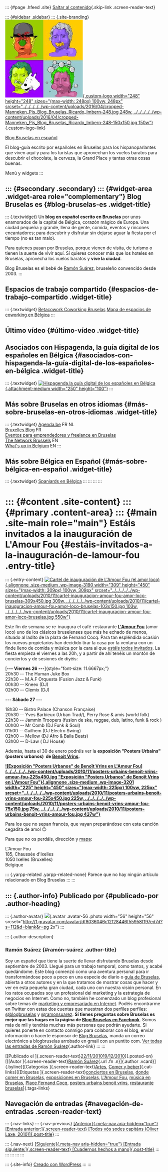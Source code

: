 ::: {#page .hfeed .site}
[Saltar al
contenido](../../../../../index.html?p=3188#content){.skip-link
.screen-reader-text}

::: {#sidebar .sidebar}
::: {.site-branding}
[![](../../../../../wp-content/uploads/2016/04/cropped-Manneken_Pis_Blog_Bruselas_Ricardo_Imbern-248.jpg){.custom-logo
width="248" height="248" sizes="(max-width: 248px) 100vw, 248px"
srcset="../../../../../wp-content/uploads/2016/04/cropped-Manneken_Pis_Blog_Bruselas_Ricardo_Imbern-248.jpg 248w, ../../../../../wp-content/uploads/2016/04/cropped-Manneken_Pis_Blog_Bruselas_Ricardo_Imbern-248-150x150.jpg 150w"}](../../../../../index.html){.custom-logo-link}

[Blog Bruselas en español](../../../../../index.html)

El blog-guía escrito por españoles en Bruselas para los hispanoparlantes
que viven aquí y para los turistas que aprovechan los vuelos baratos
para descubrir el chocolate, la cerveza, la Grand Place y tantas otras
cosas buenas.

Menú y widgets
:::

::: {#secondary .secondary}
::: {#widget-area .widget-area role="complementary"}
Blog Bruselas es {#blog-bruselas-es .widget-title}
----------------

::: {.textwidget}
Un **blog en español escrito en Bruselas** por unos enamorados de la
capital de Bélgica, corazón mágico de Europa. Una ciudad pequeña y
grande, llena de gente, comida, eventos y rincones encantadores; para
descubrir y disfrutar sin dejarse aguar la fiesta por el tiempo (no es
tan malo).

Para quienes pasan por Bruselas, porque vienen de visita, de turismo o
tienen la suerte de vivir aquí. Sí quieres conocer más que los hoteles
en Bruselas, aprovecha los vuelos baratos y **vive la ciudad**.

Blog Bruselas es el bebé de [Ramón Suárez](http://www.ramonsuarez.com),
bruseleño convencido desde 2003.
:::

Espacios de trabajo compartido {#espacios-de-trabajo-compartido .widget-title}
------------------------------

::: {.textwidget}
[Betacowork Coworking Bruselas](http://www.betacowork.com) [Mapa de
espacios de coworking en Bélgica](http://coworkingbelgium.com)
:::

Último vídeo {#último-vídeo .widget-title}
------------

Asociados con Hispagenda, la guía digital de los españoles en Bélgica {#asociados-con-hispagenda-la-guía-digital-de-los-españoles-en-bélgica .widget-title}
---------------------------------------------------------------------

::: {.textwidget}
[![Hispagenda,la guía digital de los españoles en
Bélgica](../../../../../wp-content/uploads/2010/04/Hispagenda-250px.gif "Hispagenda, la guía digital de los españoles en Bélgica"){.attachment-medium
width="250" height="100"}](http://www.hispagenda.com)
:::

Más sobre Bruselas en otros idiomas {#más-sobre-bruselas-en-otros-idiomas .widget-title}
-----------------------------------

::: {.textwidget}
[Agenda.be](http://www.agenda.be) FR NL\
[Bruxelles Blog](http://www.bxlblog.be/) FR\
[Eventos para emprendedores y freelance en
Bruselas](http://www.betacowork.com/events/)\
[The Network
Brussels](http://groups.yahoo.com/group/TheNetworkBrussels/) EN\
[What\'s up in Belgium](http://www.whatsupin.be/) EN
:::

Más sobre Bélgica en Español {#más-sobre-bélgica-en-español .widget-title}
----------------------------

::: {.textwidget}
[Spaniards en Bélgica](http://www.spaniards.es/paises/belgica)
:::
:::
:::
:::

::: {#content .site-content}
::: {#primary .content-area}
::: {#main .site-main role="main"}
Estáis invitados a la inauguración de L'Amour Fou {#estáis-invitados-a-la-inauguración-de-lamour-fou .entry-title}
=================================================

::: {.entry-content}
[![Cartel de inauguración de L\'Amour Fou (el amor
loco)](../../../../../wp-content/uploads/2010/11/cartel-inauguracion-amour-fou-amor-loco-bruselas-309x450.jpg "Cartel de inauguración de L'Amour Fou (el amor loco)"){.alignnone
.size-medium .wp-image-3190 width="309" height="450"
sizes="(max-width: 309px) 100vw, 309px"
srcset="../../../../../wp-content/uploads/2010/11/cartel-inauguracion-amour-fou-amor-loco-bruselas-309x450.jpg 309w, ../../../../../wp-content/uploads/2010/11/cartel-inauguracion-amour-fou-amor-loco-bruselas-103x150.jpg 103w, ../../../../../wp-content/uploads/2010/11/cartel-inauguracion-amour-fou-amor-loco-bruselas.jpg 550w"}](../../../../../wp-content/uploads/2010/11/cartel-inauguracion-amour-fou-amor-loco-bruselas.jpg)

Este fin de semana se re-inaugura el café-restaurante [**L'Amour
Fou**](http://www.lamourfou.be/ "L'Amour Fou, un buen café restaurante de Bruselas")
(amor loco) uno de los clásicos bruselenses que más he echado de menos,
situado al ladito de la plaza de Fernand Cocq. Para tan espléndida
ocasión los nuevos propietarios han decidido tirar la casa por la
ventana con un finde lleno de comida y música por la cara al que [estáis
todos
invitados](http://www.facebook.com/event.php?eid=112936062096580 "Invitación para la inauguración de L'Amour Fou").
La fiesta empieza el viernes a las 20h, y a partir de ahí tenéis un
montón de conciertos y de sesiones de diyéis:

[**--- Viernes 26 ---**]{style="font-size: 11.6667px;"}\
20h30 -- The Human Juke Box\
22h30 -- M.A.F Orquesta (Fusion Jazz & Funk)\
00h30 -- Kneex (DJ)\
02h00 -- Clemix (DJ)

**--- Sábado 27 ---**

18h30 -- Bistro Palace (Chanson Française)\
20h30 -- Yves Barbieux (Urban Trad/), Perry Rose & amis (world folk)\
22h30 -- Jammin Troopers (fusion de ska, reggae, dub, latino, funk &
rock )\
00h00 -- Mr Comb (DJ Funk & Soul)\
01h00 -- Guilhem (DJ Electro Swing)\
02h00 -- Mellow (DJ Afro & Baila Beats)\
03h00 -- D-Law ( DJ House)

Además, hasta el 30 de enero podréis ver la **exposición "Posters
Urbains" (posters urbanos)  de [Benoit
Vrins](http://www.exibit.be/ "Benoit Vrins, grafista de Bruselas").**

**[![Exposición \"Posters Urbanos\" de Benoît Vrins en L\'Amour
Fou](../../../../../wp-content/uploads/2010/11/posters-urbains-benoit-vrins-amour-fou-225x450.jpg "Exposición "Posters Urbanos" de Benoît Vrins en L'Amour Fou"){.alignnone
.size-medium .wp-image-3201 width="225" height="450"
sizes="(max-width: 225px) 100vw, 225px"
srcset="../../../../../wp-content/uploads/2010/11/posters-urbains-benoit-vrins-amour-fou-225x450.jpg 225w, ../../../../../wp-content/uploads/2010/11/posters-urbains-benoit-vrins-amour-fou-75x150.jpg 75w, ../../../../../wp-content/uploads/2010/11/posters-urbains-benoit-vrins-amour-fou.jpg 437w"}](../../../../../wp-content/uploads/2010/11/posters-urbains-benoit-vrins-amour-fou.jpg)**

Para los que no sepan francés, que vayan preparándose con esta canción
cegadita de amol 😉

Para que no os perdáis, dirección y
[mapa](http://maps.google.com/maps?f=q&source=s_q&hl=en&geocode=&q=l'Amour+Fou,+Ixelles,+Belgique&sll=50.8503,4.35171&sspn=0.30736,0.76973&ie=UTF8&hq=l'Amour+Fou,&hnear=Ixelles,+Bruxelles,+Belgium&z=15&iwloc=A "L'Amour Fou en el mapa de Bruselas, para llegar sin problemas"):

L'Amour Fou\
185, Chaussée d'Ixelles\
1050 Ixelles (Bruxelles)\
Belgique

::: {.yarpp-related .yarpp-related-none}
Parece que no hay ningún artículo relacionado en Blog Bruselas
:::
:::

::: {.author-info}
Publicado por {#publicado-por .author-heading}
-------------

::: {.author-avatar}
![](http://1.gravatar.com/avatar/df8036046c12f28446f55958f197ed7d?s=56&d=blank&r=pg){.avatar
.avatar-56 .photo width="56" height="56"
srcset="http://1.gravatar.com/avatar/df8036046c12f28446f55958f197ed7d?s=112&d=blank&r=pg 2x"}
:::

::: {.author-description}
### Ramón Suárez {#ramón-suárez .author-title}

Soy un español que tiene la suerte de llevar disfrutando Bruselas desde
septiembre de 2003. Llegué para un trabajo temporal, como tantos, y
acabé quedándome. Este blog comenzó como una aventura personal para ir
transformándose poco a poco en una especie de diario o [guía de
Bruselas](../../../../../index.html), abierta a otros autores y en la
que tratamos de mostrar cosas que hacer y ver en esta pequeña gran
ciudad, cada uno con nuestra visión personal. En los ratos ocupados soy
un profesional del marketing y la estrategia de negocios en Internet.
Como no, también he comenzado un blog profesional sobre temas de
[marketing y empresariado en Internet](http://ramonsuarez.com). Podéis
encontrarme en Twitter con estas dos cuentas que muestran dos perfiles
perfiles: [\@blogbruselas](http://twitter.com/blogbruselas) y
[\@ramonsuarez](http://twitter.com/ramonsuarez). **Sí tienes preguntas
sobre Bruselas es mejor que las hagas en la página de [Blog Bruselas en
Facebook](http://www.facebook.com/blogbruselas)**. Somos más de mil y
tendrás muchas más personas que podrán ayudarte. Si quieres ponerte en
contacto conmigo para colaborar con el blog, enviar información o
hacerte esponsor de [Blog Bruselas](../../../../../index.html), manda un
correo electrónico a blogbruselas arrobado en gmail con un puntito com.
[Ver todas las entradas de Ramón
Suárez](../../../04/30/index.html?author=2){.author-link}
:::
:::

[[Publicado el
]{.screen-reader-text}[22/11/201019/12/2010](../../../../../index.html?p=3188)]{.posted-on}[[[Autor
]{.screen-reader-text}[Ramón
Suárez](../../../04/30/index.html?author=2){.url .fn .n}]{.author
.vcard}]{.byline}[[Categorías
]{.screen-reader-text}[Artes](../../../../category/artes/index.html),
[Comer y
beber](../../../../category/comer-y-beber/index.html)]{.cat-links}[[Etiquetas
]{.screen-reader-text}[conciertos en
Bruselas](../../../../tag/conciertos-en-bruselas/index.html), [donde
comer en Bruselas](../../../../tag/donde-comer-en-bruselas/index.html),
[exposiciones en
Bruselas](../../../../tag/exposiciones-en-bruselas/index.html),
[L\'Amour Fou](../../../../tag/lamour-fou/index.html), [música en
Bruselas](../../../../tag/musica-en-bruselas/index.html), [Place Fernand
Cocq](../../../../tag/place-fernand-cocq/index.html), [posters urbains
benoit vrins](../../../../tag/posters-urbains-benoit-vrins/index.html),
[restaurante
bruselas](../../../../tag/restaurante-bruselas/index.html)]{.tags-links}

Navegación de entradas {#navegación-de-entradas .screen-reader-text}
----------------------

::: {.nav-links}
::: {.nav-previous}
[[Anterior]{.meta-nav aria-hidden="true"} [Entrada
anterior:]{.screen-reader-text} [Todos vós sodes capitáns (Oliver Laxe,
2010)]{.post-title}](../../../../../index.html?p=3198)
:::

::: {.nav-next}
[[Siguiente]{.meta-nav aria-hidden="true"} [Entrada
siguiente:]{.screen-reader-text} [Cuadernos hechos a
mano]{.post-title}](../../../../../index.html?p=3214)
:::
:::
:::
:::
:::

::: {.site-info}
[Creado con WordPress](https://es.wordpress.org/)
:::
:::
